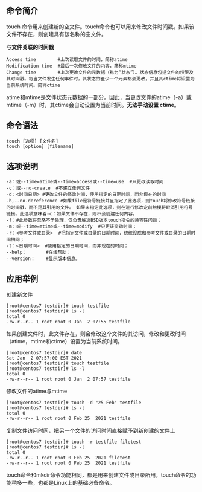 ## 命令简介

touch 命令用来创建新的空文件。touch命令也可以用来修改文件时间戳。如果该文件不存在，则创建具有该名称的空文件。

**与文件关联的时间戳**

```
Access time        #上次读取文件的时间，简称atime
Modification time  #最后一次修改文件的内容，简称mtime
Change time        #上次更改文件的元数据（称为“状态”）。状态信息包括文件的权限及其时间戳。每当文件发生任何事件时，其状态的至少一个元素都会更改，并且其ctime将设置为当前系统时间。简称ctime
```

atime和mtime是文件状态元数据的一部分。因此，当更改文件的atime（-a）或mtime（-m）时，其ctime会自动设置为当前时间。**无法手动设置 ctime**。

## 命令语法

```
touch [选项] [文件名]
touch [option] [filename]
```

## 选项说明

```
-a：或--time=atime或--time=access或--time=use  #只更改读取时间
-c：或--no-create  #不建立任何文件
-d：<时间日期> #更改文件的修改时间，使用指定的日期时间，而非现在的时间
-h,--no-dereference #如果file是符号链接并且指定了此选项，则touch将修改符号链接的时间戳，而不是其引用的文件。 如果未指定此选项，则在进行修改之前触摸将取消引用符号链接。此选项意味着-c：如果文件不存在，则不会创建任何内容。
-f：#此参数将忽略不予处理，仅负责解决BSD版本touch指令的兼容性问题；
-m：或--time=mtime或--time=modify  #只更该变动时间；
-r：<参考文件或目录>  #把指定文件或目录的日期时间，统统设成和参考文件或目录的日期时间相同；
-t：<日期时间>  #使用指定的日期时间，而非现在的时间；
--help：       #在线帮助；
--version：    #显示版本信息。
```

## 应用举例

创建新文件

```
[root@centos7 testdir]# touch testfile
[root@centos7 testdir]# ls -l
total 0
-rw-r--r-- 1 root root 0 Jan  2 07:55 testfile
```

如果创建文件时，此文件存在，则会修改这个文件的其访问，修改和更改时间（atime，mtime和ctime）设置为当前系统时间。

```
[root@centos7 testdir]# date
Sat Jan  2 07:57:00 EST 2021
[root@centos7 testdir]# touch testfile
[root@centos7 testdir]# ls -l
total 0
-rw-r--r-- 1 root root 0 Jan  2 07:57 testfile
```

修改文件的atime与mtime

```
[root@centos7 testdir]# touch -d "25 Feb" testfile
[root@centos7 testdir]# ls -l
total 0
-rw-r--r-- 1 root root 0 Feb 25  2021 testfile
```

复制文件访问时间，把另一个文件的访问时间直接赋予到新创建的文件上

```
[root@centos7 testdir]# touch -r testfile filetest
[root@centos7 testdir]# ls -l
total 0
-rw-r--r-- 1 root root 0 Feb 25  2021 filetest
-rw-r--r-- 1 root root 0 Feb 25  2021 testfile
```

touch命令和mkdir命令功能相同，都是用来创建文件或目录所用，touch命令的功能稍多一些，也都是Linux上的基础必备命令。
